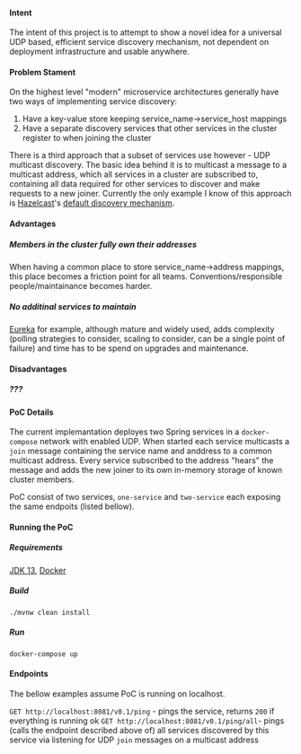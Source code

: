 #### Intent

The intent of this project is to attempt to show a novel idea for a universal UDP based, efficient service discovery mechanism, not dependent on deployment infrastructure and usable anywhere.

#### Problem Stament

On the highest level "modern" microservice architectures generally have two ways of implementing service discovery:
1. Have a key-value store keeping service_name->service_host mappings
2. Have a separate discovery services that other services in the cluster register to when joining the cluster

There is a third approach that a subset of services use however - UDP multicast discovery.
The basic idea behind it is to multicast a message to a multicast address, which all services in a cluster are subscribed to, containing all data required for other services to discover and make requests to a new joiner. 
Currently the only example I know of this approach is [Hazelcast](https://hazelcast.com/)'s [default discovery mechanism](https://docs.hazelcast.com/imdg/latest/clusters/discovering-by-multicast.html).

#### Advantages

##### Members in the cluster fully own their addresses
When having a common place to store service_name->address mappings, this place becomes a friction point for all teams. Conventions/responsible people/maintainance becomes harder.

##### No additinal services to maintain
[Eureka](https://github.com/Netflix/eureka) for example, although mature and widely used, adds complexity (polling strategies to consider, scaling to consider, can be a single point of failure) and time has to be spend on upgrades and maintenance.

#### Disadvantages

##### ???

#### PoC Details
The current implemantation deployes two Spring services in a `docker-compose` network with enabled UDP. When started each service multicasts a `join` message containing the service name and anddress to a common multicast address. Every service subscribed to the address "hears" the message and adds the new joiner to its own in-memory storage of known cluster members.

PoC consist of two services, `one-service` and `two-service` each exposing the same endpoits (listed bellow).

#### Running the PoC

##### Requirements
[JDK 13](https://jdk.java.net/13/), [Docker](https://docs.docker.com/get-docker/)

##### Build
`./mvnw clean install`

##### Run
`docker-compose up`

#### Endpoints

The bellow examples assume PoC is running on localhost.

`GET http://localhost:8081/v0.1/ping` - pings the service, returns `200` if everything is running ok
`GET http://localhost:8081/v0.1/ping/all`- pings (calls the endpoint described above of) all services discovered by this service via listening for UDP `join` messages on a multicast address
